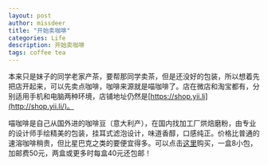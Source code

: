 ```yaml
---
layout: post
author: missdeer
title: "开始卖咖啡"
categories: Life
description: 开始卖咖啡
tags: coffee tea
---
```

本来只是妹子的同学老家产茶，要帮那同学卖茶，但是还没好的包装，所以想着先把店开起来，可以先卖点咖啡，咖啡来源就是喵咖啡了。店在微店和淘宝都有，分别适用手机和电脑两种环境，店铺地址仍然是[https://shop.yii.li](http://shop.yii.li/)。

喵咖啡是自己从国外进的咖啡豆（意大利产），在国内找加工厂烘焙磨粉，由专业的设计师手绘精美的包装，挂耳式滤泡设计，味道香醇，口感纯正。价格比普通的速溶咖啡稍贵，但比星巴克之类的要便宜得多。可以点击[这里](https://shop.yii.li/miaoco)购买，一盒8小包，加邮费50元，两盒或更多时每盒40元还包邮！
